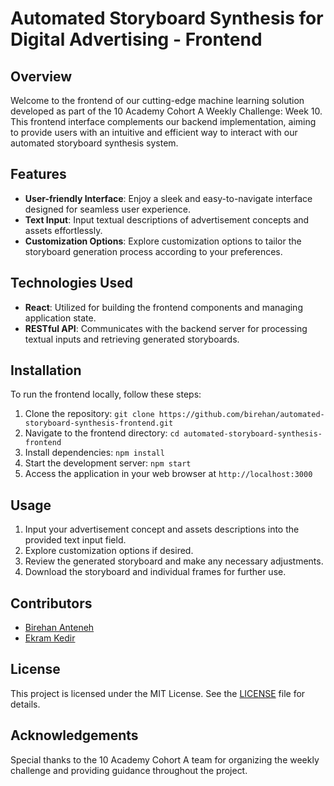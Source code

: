 # Automated Storyboard Synthesis for Digital Advertising - Frontend

## Overview

Welcome to the frontend of our cutting-edge machine learning solution developed as part of the 10 Academy Cohort A Weekly Challenge: Week 10. This frontend interface complements our backend implementation, aiming to provide users with an intuitive and efficient way to interact with our automated storyboard synthesis system.

## Features

- **User-friendly Interface**: Enjoy a sleek and easy-to-navigate interface designed for seamless user experience.
- **Text Input**: Input textual descriptions of advertisement concepts and assets effortlessly.
- **Customization Options**: Explore customization options to tailor the storyboard generation process according to your preferences.

## Technologies Used

- **React**: Utilized for building the frontend components and managing application state.
- **RESTful API**: Communicates with the backend server for processing textual inputs and retrieving generated storyboards.

## Installation

To run the frontend locally, follow these steps:

1. Clone the repository: `git clone https://github.com/birehan/automated-storyboard-synthesis-frontend.git`
2. Navigate to the frontend directory: `cd automated-storyboard-synthesis-frontend`
3. Install dependencies: `npm install`
4. Start the development server: `npm start`
5. Access the application in your web browser at `http://localhost:3000`

## Usage

1. Input your advertisement concept and assets descriptions into the provided text input field.
2. Explore customization options if desired.
3. Review the generated storyboard and make any necessary adjustments.
4. Download the storyboard and individual frames for further use.

## Contributors

- [Birehan Anteneh](https://github.com/birehan)
- [Ekram Kedir](https://github.com/ekram-kedir)

## License

This project is licensed under the MIT License. See the [LICENSE](LICENSE) file for details.

## Acknowledgements

Special thanks to the 10 Academy Cohort A team for organizing the weekly challenge and providing guidance throughout the project.

